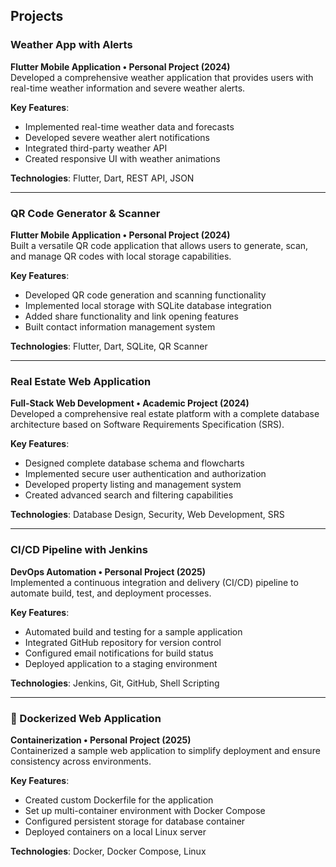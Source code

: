 
## Projects

### Weather App with Alerts  
**Flutter Mobile Application • Personal Project (2024)**  
Developed a comprehensive weather application that provides users with real-time weather information and severe weather alerts.  

**Key Features**:
- Implemented real-time weather data and forecasts
- Developed severe weather alert notifications
- Integrated third-party weather API
- Created responsive UI with weather animations  

**Technologies**: Flutter, Dart, REST API, JSON

---

### QR Code Generator & Scanner  
**Flutter Mobile Application • Personal Project (2024)**  
Built a versatile QR code application that allows users to generate, scan, and manage QR codes with local storage capabilities.  

**Key Features**:
- Developed QR code generation and scanning functionality
- Implemented local storage with SQLite database integration
- Added share functionality and link opening features
- Built contact information management system  

**Technologies**: Flutter, Dart, SQLite, QR Scanner

---

### Real Estate Web Application  
**Full-Stack Web Development • Academic Project (2024)**  
Developed a comprehensive real estate platform with a complete database architecture based on Software Requirements Specification (SRS).  

**Key Features**:
- Designed complete database schema and flowcharts
- Implemented secure user authentication and authorization
- Developed property listing and management system
- Created advanced search and filtering capabilities  

**Technologies**: Database Design, Security, Web Development, SRS

---
### CI/CD Pipeline with Jenkins  
**DevOps Automation • Personal Project (2025)**  
Implemented a continuous integration and delivery (CI/CD) pipeline to automate build, test, and deployment processes.  

**Key Features**:  
- Automated build and testing for a sample application  
- Integrated GitHub repository for version control  
- Configured email notifications for build status  
- Deployed application to a staging environment  

**Technologies**: Jenkins, Git, GitHub, Shell Scripting  

---

### 🐳 Dockerized Web Application  
**Containerization • Personal Project (2025)**  
Containerized a sample web application to simplify deployment and ensure consistency across environments.  

**Key Features**:  
- Created custom Dockerfile for the application  
- Set up multi-container environment with Docker Compose  
- Configured persistent storage for database container  
- Deployed containers on a local Linux server  

**Technologies**: Docker, Docker Compose, Linux  







